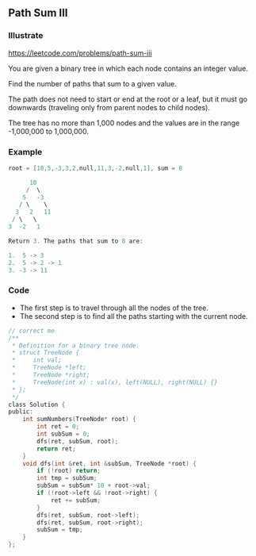 ## Path Sum III
### Illustrate
<https://leetcode.com/problems/path-sum-iii>

You are given a binary tree in which each node contains an integer value.

Find the number of paths that sum to a given value.

The path does not need to start or end at the root or a leaf, but it must go downwards (traveling only from parent nodes to child nodes).

The tree has no more than 1,000 nodes and the values are in the range -1,000,000 to 1,000,000.

### Example

```c
root = [10,5,-3,3,2,null,11,3,-2,null,1], sum = 8

      10
     /  \
    5   -3
   / \    \
  3   2   11
 / \   \
3  -2   1

Return 3. The paths that sum to 8 are:

1.  5 -> 3
2.  5 -> 2 -> 1
3. -3 -> 11
```

### Code

* The first step is to travel through all the nodes of the tree.
* The second step is to find all the paths starting with the current node.

```c
// correct me
/**
 * Definition for a binary tree node.
 * struct TreeNode {
 *     int val;
 *     TreeNode *left;
 *     TreeNode *right;
 *     TreeNode(int x) : val(x), left(NULL), right(NULL) {}
 * };
 */
class Solution {
public:
    int sumNumbers(TreeNode* root) {
        int ret = 0;
        int subSum = 0;
        dfs(ret, subSum, root);
        return ret;
    }
    void dfs(int &ret, int &subSum, TreeNode *root) {
        if (!root) return;
        int tmp = subSum;
        subSum = subSum* 10 + root->val;
        if (!root->left && !root->right) {
            ret += subSum;
        }
        dfs(ret, subSum, root->left);
        dfs(ret, subSum, root->right);
        subSum = tmp;
    }
};
```